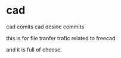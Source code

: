 # cad
cad comits
cad desine commits


this is for file tranfer trafic related to freecad

and it is full of cheese.
